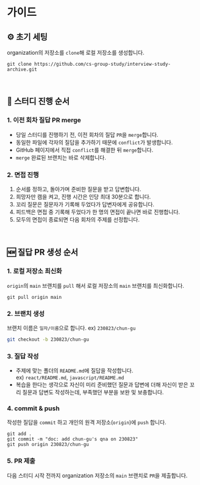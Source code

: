 # 가이드

## ⚙️ 초기 세팅

organization의 저장소를 `clone`해 로컬 저장소를 생성합니다.

```shell
git clone https://github.com/cs-group-study/interview-study-archive.git
```

<br/>

## 📌 스터디 진행 순서

### 1. 이전 회차 질답 PR merge

- 당일 스터디를 진행하기 전, 이전 회차의 질답 `PR`을 `merge`합니다.
- 동일한 파일에 각자의 질답을 추가하기 때문에 `conflict`가 발생합니다.
- GitHub 페이지에서 직접 `conflict`를 해결한 뒤 `merge`합니다.
- `merge` 완료된 브랜치는 바로 삭제합니다.

### 2. 면접 진행

1. 순서를 정하고, 돌아가며 준비한 질문을 받고 답변합니다.
2. 희망자만 캠을 켜고, 진행 시간은 인당 최대 30분으로 합니다.
3. 꼬리 질문은 질문자가 기록해 두었다가 답변자에게 공유합니다.
4. 피드백은 면접 중 기록해 두었다가 한 명의 면접이 끝나면 바로 진행합니다.
5. 모두의 면접이 종료되면 다음 회차의 주제를 선정합니다.

<br/>

## 🆕 질답 PR 생성 순서

### 1. 로컬 저장소 최신화

`origin`의 `main` 브랜치를 `pull` 해서 로컬 저장소의 `main` 브랜치를 최신화합니다.

```shell
git pull origin main
```

### 2. 브랜치 생성

브랜치 이름은 `일자/이름`으로 합니다. ex) `230823/chun-gu`

```bash
git checkout -b 230823/chun-gu
```

### 3. 질답 작성

- 주제에 맞는 폴더의 `README.md`에 질답을 작성합니다.  
  ex) `react/README.md`, `javascript/README.md`
- 복습을 한다는 생각으로 자신이 미리 준비했던 질문과 답변에 더해 자신이 받은 꼬리 질문과 답변도 작성하는데, 부족했던 부분을 보완 및 보충합니다.

### 4. commit & push

작성한 질답을 `commit` 하고 개인의 원격 저장소(`origin`)에 `push` 합니다.

```shell
git add .
git commit -m "doc: add chun-gu's qna on 230823"
git push origin 230823/chun-gu
```

### 5. PR 제출

다음 스터디 시작 전까지 organization 저장소의 `main` 브랜치로 `PR`을 제출합니다.
